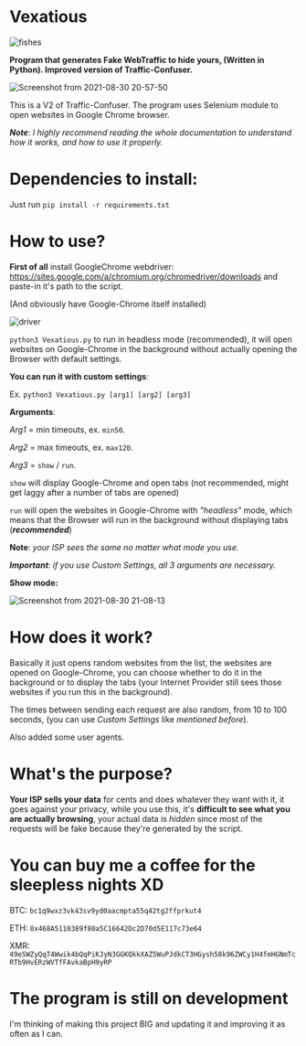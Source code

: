 # Vexatious

![fishes](https://user-images.githubusercontent.com/84932430/131382979-c86a0a35-6585-4a07-ab0e-41c9863982f4.jpg)

**Program that generates Fake WebTraffic to hide yours, (Written in Python). Improved version of Traffic-Confuser.**

![Screenshot from 2021-08-30 20-57-50](https://user-images.githubusercontent.com/84932430/131383448-87603607-e526-4e93-8a63-9287de7b4ad6.png)

This is a V2 of Traffic-Confuser. The program uses Selenium module to open websites in Google Chrome browser.

***Note***: *I highly recommend reading the whole documentation to understand how it works, and how to use it properly.*

# Dependencies to install:

Just run  `pip install -r requirements.txt`

# How to use?

**First of all** install GoogleChrome webdriver: https://sites.google.com/a/chromium.org/chromedriver/downloads and paste-in it's path to the script.

(And obviously have Google-Chrome itself installed)

![driver](https://user-images.githubusercontent.com/84932430/131385179-894426f7-8545-4d97-8290-3db2da688d63.png)

`python3 Vexatious.py` to run in headless mode (recommended), it will open websites on Google-Chrome in the background without actually opening the Browser with default settings.

**You can run it with custom settings**:

Ex. `python3 Vexatious.py [arg1] [arg2] [arg3]`

**Arguments**: 

*Arg1* = min timeouts, ex. `min50`. 

*Arg2* = max timeouts, ex. `max120`. 

*Arg3* = `show` / `run`.

`show` will display Google-Chrome and open tabs (not recommended, might get laggy after a number of tabs are opened) 

`run` will open the websites in Google-Chrome with *"headless"* mode, which means that the Browser will run in the background without displaying tabs (***recommended***) 

**Note**: *your ISP sees the same no matter what mode you use.*

***Important***: *if you use Custom Settings, all 3 arguments are necessary.* 

**Show mode:**

![Screenshot from 2021-08-30 21-08-13](https://user-images.githubusercontent.com/84932430/131384667-db63a97c-8da8-46b0-bece-36bb5492495e.png)

# How does it work?

Basically it just opens random websites from the list, the websites are opened on Google-Chrome, you can choose whether to do it in the background or to display the tabs (your Internet Provider still sees those websites if you run this in the background).

The times between sending each request are also random, from 10 to 100 seconds, (you can use *Custom Settings* like *mentioned before*).

Also added some user agents.

# What's the purpose?

**Your ISP sells your data** for cents and does whatever they want with it, it goes against your privacy, while you use this, it's **difficult to see what you are actually browsing**, your actual data is *hidden* since most of the requests will be fake because they're generated by the script.

# You can buy me a coffee for the sleepless nights XD

BTC: `bc1q9wxz3vk43sv9yd0aacmpta55q42tg2ffprkut4`

ETH: `0x468A5110389f80a5C16642Dc2D70d5E117c73e64`

XMR: `49eSWZyQqT4Wwik4bQqPiKJyN3GGKQkkXAZ5WuPJdkCT3HGysh58k96ZWCy1H4fmHGNmTcRTb9HvERzWVTfFAvkaBpH9yRP`

# The program is still on development

I'm thinking of making this project BIG and updating it and improving it as often as I can.

